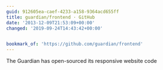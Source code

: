 ```yaml
---
guid: 912605ea-caef-4233-a158-9364acd655ff
title: guardian/frontend · GitHub
date: '2013-12-09T21:53:09+00:00'
changed: '2019-09-24T14:43:42+00:00'


bookmark_of: 'https://github.com/guardian/frontend'
---
```



The Guardian has open-sourced its responsive website code
